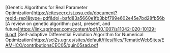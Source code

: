 [Genetic Algorithms for Real Parameter Optimization]https://citeseerx.ist.psu.edu/document?repid=rep1&type=pdf&doi=bafd83a5660e1fb3bbf799e602e45e7bd28fb56b
[A review on genetic algorithm: past, present, and future]https://link.springer.com/content/pdf/10.1007/s11042-020-10139-6.pdf
[Self-adaptive Differential Evolution Algorithm for Numerical Optimization]https://sci2s.ugr.es/sites/default/files/files/TematicWebSites/EAMHCO/contributionsCEC05/quin05sad.pdf